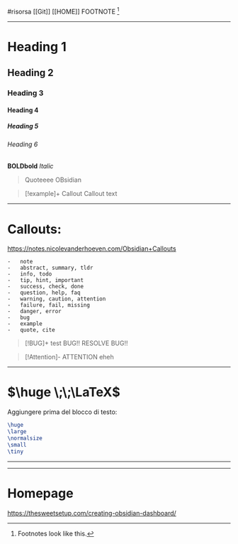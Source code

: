#risorsa 
[[Git]]
[[HOME]]
FOOTNOTE [^1]

---
# Heading 1
## Heading 2
### Heading 3
#### Heading 4
##### Heading 5
###### Heading 6

**BOLDbold** *Italic* 

> Quoteeee 
> OBsidian

>[!example]+ Callout
>Callout text 






---
# Callouts: 

https://notes.nicolevanderhoeven.com/Obsidian+Callouts

	-   note
	-   abstract, summary, tldr
	-   info, todo
	-   tip, hint, important
	-   success, check, done
	-   question, help, faq
	-   warning, caution, attention
	-   failure, fail, missing
	-   danger, error
	-   bug
	-   example
	-   quote, cite


> [!BUG]+ test 
>  BUG!! RESOLVE BUG!! 

>[!Attention]- ATTENTION
> eheh

---

#  $\huge \;\;\LaTeX$
Aggiungere prima del blocco di testo: 
```latex
\huge
\large
\normalsize
\small
\tiny
```

---



[^1]: Footnotes look like this.


---
# Homepage
https://thesweetsetup.com/creating-obsidian-dashboard/
